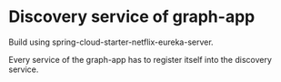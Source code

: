 # Discovery service of graph-app

Build using spring-cloud-starter-netflix-eureka-server.

Every service of the graph-app has to register itself into the discovery service.